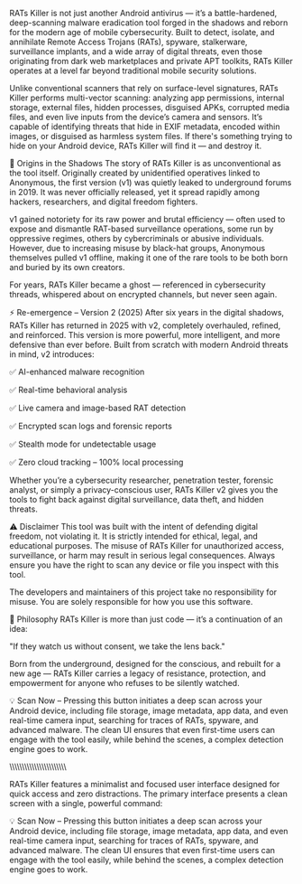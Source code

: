 RATs Killer is not just another Android antivirus — it’s a battle-hardened, deep-scanning malware eradication tool forged in the shadows and reborn for the modern age of mobile cybersecurity. Built to detect, isolate, and annihilate Remote Access Trojans (RATs), spyware, stalkerware, surveillance implants, and a wide array of digital threats, even those originating from dark web marketplaces and private APT toolkits, RATs Killer operates at a level far beyond traditional mobile security solutions.

Unlike conventional scanners that rely on surface-level signatures, RATs Killer performs multi-vector scanning: analyzing app permissions, internal storage, external files, hidden processes, disguised APKs, corrupted media files, and even live inputs from the device’s camera and sensors. It’s capable of identifying threats that hide in EXIF metadata, encoded within images, or disguised as harmless system files. If there's something trying to hide on your Android device, RATs Killer will find it — and destroy it.

👻 Origins in the Shadows
The story of RATs Killer is as unconventional as the tool itself. Originally created by unidentified operatives linked to Anonymous, the first version (v1) was quietly leaked to underground forums in 2019. It was never officially released, yet it spread rapidly among hackers, researchers, and digital freedom fighters.

v1 gained notoriety for its raw power and brutal efficiency — often used to expose and dismantle RAT-based surveillance operations, some run by oppressive regimes, others by cybercriminals or abusive individuals. However, due to increasing misuse by black-hat groups, Anonymous themselves pulled v1 offline, making it one of the rare tools to be both born and buried by its own creators.

For years, RATs Killer became a ghost — referenced in cybersecurity threads, whispered about on encrypted channels, but never seen again.

⚡ Re-emergence – Version 2 (2025)
After six years in the digital shadows, RATs Killer has returned in 2025 with v2, completely overhauled, refined, and reinforced. This version is more powerful, more intelligent, and more defensive than ever before. Built from scratch with modern Android threats in mind, v2 introduces:

✅ AI-enhanced malware recognition

✅ Real-time behavioral analysis

✅ Live camera and image-based RAT detection

✅ Encrypted scan logs and forensic reports

✅ Stealth mode for undetectable usage

✅ Zero cloud tracking – 100% local processing

Whether you’re a cybersecurity researcher, penetration tester, forensic analyst, or simply a privacy-conscious user, RATs Killer v2 gives you the tools to fight back against digital surveillance, data theft, and hidden threats.

⚠️ Disclaimer
This tool was built with the intent of defending digital freedom, not violating it. It is strictly intended for ethical, legal, and educational purposes. The misuse of RATs Killer for unauthorized access, surveillance, or harm may result in serious legal consequences. Always ensure you have the right to scan any device or file you inspect with this tool.

The developers and maintainers of this project take no responsibility for misuse. You are solely responsible for how you use this software.

🧠 Philosophy
RATs Killer is more than just code — it’s a continuation of an idea:

"If they watch us without consent, we take the lens back."

Born from the underground, designed for the conscious, and rebuilt for a new age — RATs Killer carries a legacy of resistance, protection, and empowerment for anyone who refuses to be silently watched.














💡 Scan Now – Pressing this button initiates a deep scan across your Android device, including file storage, image metadata, app data, and even real-time camera input, searching for traces of RATs, spyware, and advanced malware. The clean UI ensures that even first-time users can engage with the tool easily, while behind the scenes, a complex detection engine goes to work.

\\\\\\\\\\\\\\\\\\\\\\\\\\\\\\\\\\\\\\\\\\\\\




RATs Killer features a minimalist and focused user interface designed for quick access and zero distractions. The primary interface presents a clean screen with a single, powerful command:


💡 Scan Now – Pressing this button initiates a deep scan across your Android device, including file storage, image metadata, app data, and even real-time camera input, searching for traces of RATs, spyware, and advanced malware. The clean UI ensures that even first-time users can engage with the tool easily, while behind the scenes, a complex detection engine goes to work.










